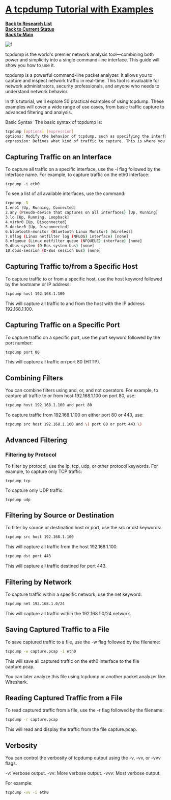 # **[A tcpdump Tutorial with Examples](https://danielmiessler.com/blog/tcpdump)**

**[Back to Research List](../../../../research_list.md)**\
**[Back to Current Status](../../../../../development/status/weekly/current_status.md)**\
**[Back to Main](../../../../../README.md)**

![f](https://media.beehiiv.com/cdn-cgi/image/fit=scale-down,format=auto,onerror=redirect,quality=80/uploads/asset/file/9ba5ca1d-95a9-487c-833c-c91fb8cdfc49/ip-header-2021-1024x505.png)

tcpdump is the world's premier network analysis tool—combining both power and simplicity into a single command-line interface. This guide will show you how to use it.

tcpdump is a powerful command-line packet analyzer. It allows you to capture and inspect network traffic in real-time. This tool is invaluable for network administrators, security professionals, and anyone who needs to understand network behavior.

In this tutorial, we'll explore 50 practical examples of using tcpdump. These examples will cover a wide range of use cases, from basic traffic capture to advanced filtering and analysis.

Basic Syntax ​
The basic syntax of tcpdump is:

```bash
tcpdump [options] [expression]
options: Modify the behavior of tcpdump, such as specifying the interface to capture on or the output format.
expression: Defines what kind of traffic to capture. This is where you specify hostnames, IP addresses, ports, protocols, and other criteria.
```

## Capturing Traffic on an Interface ​

To capture all traffic on a specific interface, use the -i flag followed by the interface name. For example, to capture traffic on the eth0 interface:

`tcpdump -i eth0`

To see a list of all available interfaces, use the command:

```bash
tcpdump -D
1.eno1 [Up, Running, Connected]
2.any (Pseudo-device that captures on all interfaces) [Up, Running]
3.lo [Up, Running, Loopback]
4.virbr0 [Up, Disconnected]
5.docker0 [Up, Disconnected]
6.bluetooth-monitor (Bluetooth Linux Monitor) [Wireless]
7.nflog (Linux netfilter log (NFLOG) interface) [none]
8.nfqueue (Linux netfilter queue (NFQUEUE) interface) [none]
9.dbus-system (D-Bus system bus) [none]
10.dbus-session (D-Bus session bus) [none]
```

## Capturing Traffic to/from a Specific Host ​

To capture traffic to or from a specific host, use the host keyword followed by the hostname or IP address:

```bash
tcpdump host 192.168.1.100
```

This will capture all traffic to and from the host with the IP address 192.168.1.100.

## Capturing Traffic on a Specific Port ​

To capture traffic on a specific port, use the port keyword followed by the port number:

```bash
tcpdump port 80
```

This will capture all traffic on port 80 (HTTP).

## Combining Filters ​

You can combine filters using and, or, and not operators. For example, to capture all traffic to or from host 192.168.1.100 on port 80, use:

```bash
tcpdump host 192.168.1.100 and port 80
```

To capture traffic from 192.168.1.100 on either port 80 or 443, use:

```bash
tcpdump src host 192.168.1.100 and \( port 80 or port 443 \)
```

## Advanced Filtering ​

### Filtering by Protocol ​

To filter by protocol, use the ip, tcp, udp, or other protocol keywords. For example, to capture only TCP traffic:

`tcpdump tcp`

To capture only UDP traffic:

`tcpdump udp`

## Filtering by Source or Destination ​

To filter by source or destination host or port, use the src or dst keywords:

```bash
tcpdump src host 192.168.1.100
```

This will capture all traffic from the host 192.168.1.100.

```bash
tcpdump dst port 443
```

This will capture all traffic destined for port 443.

## Filtering by Network ​

To capture traffic within a specific network, use the net keyword:

```bash
tcpdump net 192.168.1.0/24
```

This will capture all traffic within the 192.168.1.0/24 network.

## Saving Captured Traffic to a File ​

To save captured traffic to a file, use the -w flag followed by the filename:

```bash
tcpdump -w capture.pcap -i eth0
```

This will save all captured traffic on the eth0 interface to the file capture.pcap.

You can later analyze this file using tcpdump or another packet analyzer like Wireshark.

## Reading Captured Traffic from a File ​

To read captured traffic from a file, use the -r flag followed by the filename:

```bash
tcpdump -r capture.pcap
```

This will read and display the traffic from the file capture.pcap.

## Verbosity ​

You can control the verbosity of tcpdump output using the -v, -vv, or -vvv flags.

-v: Verbose output.
-vv: More verbose output.
-vvv: Most verbose output.

For example:

```bash
tcpdump -vv -i eth0
```
